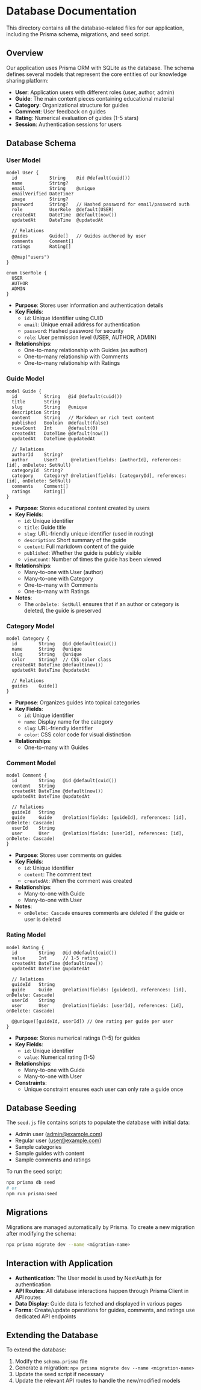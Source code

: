 # Database Documentation

This directory contains all the database-related files for our application, including the Prisma schema, migrations, and seed script.

## Overview

Our application uses Prisma ORM with SQLite as the database. The schema defines several models that represent the core entities of our knowledge sharing platform:

- **User**: Application users with different roles (user, author, admin)
- **Guide**: The main content pieces containing educational material
- **Category**: Organizational structure for guides
- **Comment**: User feedback on guides
- **Rating**: Numerical evaluation of guides (1-5 stars)
- **Session**: Authentication sessions for users

## Database Schema

### User Model

```prisma
model User {
  id            String    @id @default(cuid())
  name          String?
  email         String    @unique
  emailVerified DateTime?
  image         String?
  password      String?   // Hashed password for email/password auth
  role          UserRole  @default(USER)
  createdAt     DateTime  @default(now())
  updatedAt     DateTime  @updatedAt

  // Relations
  guides        Guide[]   // Guides authored by user
  comments      Comment[]
  ratings       Rating[]

  @@map("users")
}

enum UserRole {
  USER
  AUTHOR
  ADMIN
}
```

- **Purpose**: Stores user information and authentication details
- **Key Fields**:
  - `id`: Unique identifier using CUID
  - `email`: Unique email address for authentication
  - `password`: Hashed password for security
  - `role`: User permission level (USER, AUTHOR, ADMIN)
- **Relationships**:
  - One-to-many relationship with Guides (as author)
  - One-to-many relationship with Comments
  - One-to-many relationship with Ratings

### Guide Model

```prisma
model Guide {
  id          String   @id @default(cuid())
  title       String
  slug        String   @unique
  description String
  content     String   // Markdown or rich text content
  published   Boolean  @default(false)
  viewCount   Int      @default(0)
  createdAt   DateTime @default(now())
  updatedAt   DateTime @updatedAt

  // Relations
  authorId    String?
  author      User?     @relation(fields: [authorId], references: [id], onDelete: SetNull)
  categoryId  String?
  category    Category? @relation(fields: [categoryId], references: [id], onDelete: SetNull)
  comments    Comment[]
  ratings     Rating[]
}
```

- **Purpose**: Stores educational content created by users
- **Key Fields**:
  - `id`: Unique identifier
  - `title`: Guide title
  - `slug`: URL-friendly unique identifier (used in routing)
  - `description`: Short summary of the guide
  - `content`: Full markdown content of the guide
  - `published`: Whether the guide is publicly visible
  - `viewCount`: Number of times the guide has been viewed
- **Relationships**:
  - Many-to-one with User (author)
  - Many-to-one with Category
  - One-to-many with Comments
  - One-to-many with Ratings
- **Notes**: 
  - The `onDelete: SetNull` ensures that if an author or category is deleted, the guide is preserved

### Category Model

```prisma
model Category {
  id        String   @id @default(cuid()) 
  name      String   @unique
  slug      String   @unique
  color     String?  // CSS color class
  createdAt DateTime @default(now())
  updatedAt DateTime @updatedAt

  // Relations
  guides    Guide[]
}
```

- **Purpose**: Organizes guides into topical categories
- **Key Fields**:
  - `id`: Unique identifier
  - `name`: Display name for the category
  - `slug`: URL-friendly identifier
  - `color`: CSS color code for visual distinction
- **Relationships**:
  - One-to-many with Guides

### Comment Model

```prisma
model Comment {
  id        String   @id @default(cuid())
  content   String
  createdAt DateTime @default(now())
  updatedAt DateTime @updatedAt
  
  // Relations
  guideId   String
  guide     Guide    @relation(fields: [guideId], references: [id], onDelete: Cascade)
  userId    String
  user      User     @relation(fields: [userId], references: [id], onDelete: Cascade)
}
```

- **Purpose**: Stores user comments on guides
- **Key Fields**:
  - `id`: Unique identifier
  - `content`: The comment text
  - `createdAt`: When the comment was created
- **Relationships**:
  - Many-to-one with Guide
  - Many-to-one with User
- **Notes**:
  - `onDelete: Cascade` ensures comments are deleted if the guide or user is deleted

### Rating Model

```prisma
model Rating {
  id        String   @id @default(cuid())
  value     Int      // 1-5 rating
  createdAt DateTime @default(now())
  updatedAt DateTime @updatedAt
  
  // Relations
  guideId   String
  guide     Guide    @relation(fields: [guideId], references: [id], onDelete: Cascade)
  userId    String
  user      User     @relation(fields: [userId], references: [id], onDelete: Cascade)

  @@unique([guideId, userId]) // One rating per guide per user
}
```

- **Purpose**: Stores numerical ratings (1-5) for guides
- **Key Fields**:
  - `id`: Unique identifier
  - `value`: Numerical rating (1-5)
- **Relationships**:
  - Many-to-one with Guide
  - Many-to-one with User
- **Constraints**:
  - Unique constraint ensures each user can only rate a guide once

## Database Seeding

The `seed.js` file contains scripts to populate the database with initial data:

- Admin user (admin@example.com)
- Regular user (user@example.com)
- Sample categories
- Sample guides with content
- Sample comments and ratings

To run the seed script:

```bash
npx prisma db seed
# or
npm run prisma:seed
```

## Migrations

Migrations are managed automatically by Prisma. To create a new migration after modifying the schema:

```bash
npx prisma migrate dev --name <migration-name>
```

## Interaction with Application

- **Authentication**: The User model is used by NextAuth.js for authentication
- **API Routes**: All database interactions happen through Prisma Client in API routes
- **Data Display**: Guide data is fetched and displayed in various pages
- **Forms**: Create/update operations for guides, comments, and ratings use dedicated API endpoints

## Extending the Database

To extend the database:

1. Modify the `schema.prisma` file
2. Generate a migration: `npx prisma migrate dev --name <migration-name>`
3. Update the seed script if necessary
4. Update the relevant API routes to handle the new/modified models 